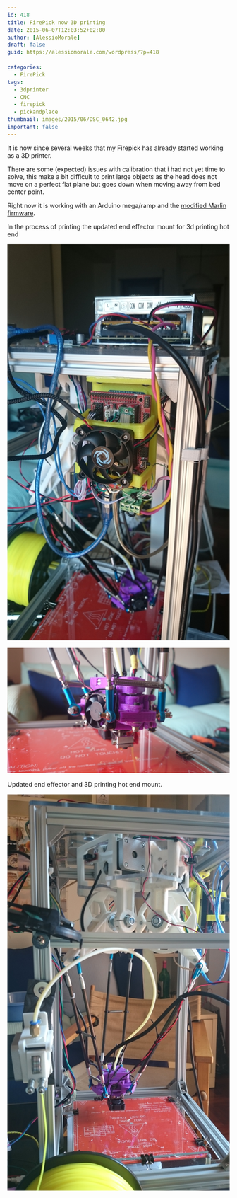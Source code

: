 ```yaml
---
id: 418
title: FirePick now 3D printing
date: 2015-06-07T12:03:52+02:00
author: [AlessioMorale]
draft: false
guid: https://alessiomorale.com/wordpress/?p=418

categories:
  - FirePick
tags:
  - 3dprinter
  - CNC
  - firepick
  - pickandplace
thumbnail: images/2015/06/DSC_0642.jpg
important: false
---
```


It is now since several weeks that my Firepick has already started working as a 3D printer.

There are some (expected) issues with calibration that i had not yet time to solve, this make a bit difficult to print large objects as the head does not move on a perfect flat plane but goes down when moving away&nbsp;from bed center point.

Right now it is working with an Arduino mega/ramp and the [modified Marlin firmware](https://github.com/firepick-delta/Marlin).

In the process of printing the updated end effector mount for 3d printing hot end

![](images/2015/06/DSC_0643.jpg)

![](images/2015/06/DSC_0644.jpg)

Updated end effector and 3D printing hot end mount.

![](images/2015/06/DSC_0642.jpg)
